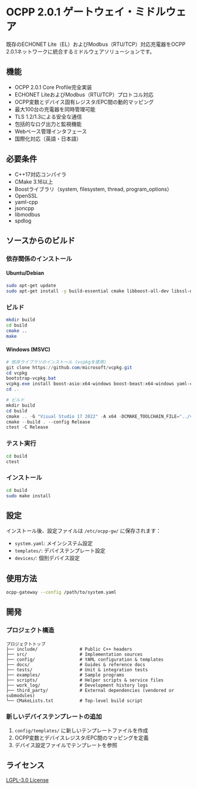 # OCPP 2.0.1 ゲートウェイ・ミドルウェア

既存のECHONET Lite（EL）およびModbus（RTU/TCP）対応充電器をOCPP 2.0.1ネットワークに統合するミドルウェアソリューションです。

## 機能

- OCPP 2.0.1 Core Profile完全実装
- ECHONET LiteおよびModbus（RTU/TCP）プロトコル対応
- OCPP変数とデバイス固有レジスタ/EPC間の動的マッピング
- 最大100台の充電器を同時管理可能
- TLS 1.2/1.3による安全な通信
- 包括的なログ出力と監視機能
- Webベース管理インタフェース
- 国際化対応（英語・日本語）

## 必要条件

- C++17対応コンパイラ
- CMake 3.16以上
- Boostライブラリ（system, filesystem, thread, program_options）
- OpenSSL
- yaml-cpp
- jsoncpp
- libmodbus
- spdlog

## ソースからのビルド

### 依存関係のインストール

#### Ubuntu/Debian

```bash
sudo apt-get update
sudo apt-get install -y build-essential cmake libboost-all-dev libssl-dev libyaml-cpp-dev libjsoncpp-dev libmodbus-dev libspdlog-dev
```

### ビルド

```bash
mkdir build
cd build
cmake ..
make
```

#### Windows (MSVC)

```powershell
# 依存ライブラリのインストール (vcpkgを使用)
git clone https://github.com/microsoft/vcpkg.git
cd vcpkg
bootstrap-vcpkg.bat
vcpkg.exe install boost-asio:x64-windows boost-beast:x64-windows yaml-cpp:x64-windows jsoncpp:x64-windows spdlog:x64-windows openssl:x64-windows libmodbus:x64-windows
cd ..

# ビルド
mkdir build
cd build
cmake .. -G "Visual Studio 17 2022" -A x64 -DCMAKE_TOOLCHAIN_FILE="../vcpkg/scripts/buildsystems/vcpkg.cmake" -DVCPKG_TARGET_TRIPLET=x64-windows
cmake --build . --config Release
ctest -C Release
```

### テスト実行

```bash
cd build
ctest
```

### インストール

```bash
cd build
sudo make install
```

## 設定

インストール後、設定ファイルは `/etc/ocpp-gw/` に保存されます：

- `system.yaml`: メインシステム設定
- `templates/`: デバイステンプレート設定
- `devices/`: 個別デバイス設定

## 使用方法

```bash
ocpp-gateway --config /path/to/system.yaml
```

## 開発

### プロジェクト構造

```text
プロジェクトトップ
├── include/                # Public C++ headers
├── src/                    # Implementation sources
├── config/                 # YAML configuration & templates
├── docs/                   # Guides & reference docs
├── tests/                  # Unit & integration tests
├── examples/               # Sample programs
├── scripts/                # Helper scripts & service files
├── work_log/               # Development history logs
├── third_party/            # External dependencies (vendored or submodules)
└── CMakeLists.txt          # Top-level build script
```

### 新しいデバイステンプレートの追加

1. `config/templates/` に新しいテンプレートファイルを作成
2. OCPP変数とデバイスレジスタ/EPC間のマッピングを定義
3. デバイス設定ファイルでテンプレートを参照

## ライセンス

[LGPL-3.0 License](LICENSE)